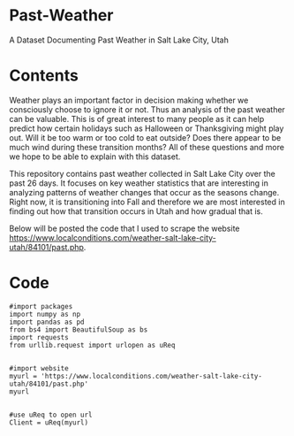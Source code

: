 # Past-Weather
A Dataset Documenting Past Weather in Salt Lake City, Utah

# Contents
Weather plays an important factor in decision making whether we consciously choose to ignore it or not. Thus an analysis of the past weather can be valuable. This is of great interest to many people as it can help predict how certain holidays such as Halloween or Thanksgiving might play out. Will it be too warm or too cold to eat outside? Does there appear to be much wind during these transition months? All of these questions and more we hope to be able to explain with this dataset. 



This repository contains past weather collected in Salt Lake City over the past 26 days. It focuses on key weather statistics that are interesting in analyzing patterns of weather changes that occur as the seasons change. Right now, it is transitioning into Fall and therefore we are most interested in finding out how that transition occurs in Utah and how gradual that is.

Below will be posted the code that I used to scrape the website https://www.localconditions.com/weather-salt-lake-city-utah/84101/past.php. 

# Code 
```
#import packages
import numpy as np
import pandas as pd
from bs4 import BeautifulSoup as bs
import requests
from urllib.request import urlopen as uReq 


#import website
myurl = 'https://www.localconditions.com/weather-salt-lake-city-utah/84101/past.php'
myurl


#use uReq to open url
Client = uReq(myurl)
```

